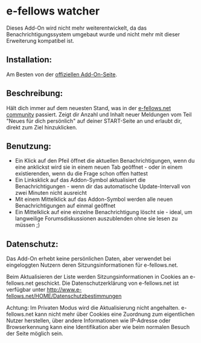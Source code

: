 e-fellows watcher
=================

Dieses Add-On wird nicht mehr weiterentwickelt, da das Benachrichtigungssystem umgebaut wurde und nicht mehr mit dieser Erweiterung kompatibel ist.

Installation:
-------------
Am Besten von der [offiziellen Add-On-Seite](https://addons.mozilla.org/de/firefox/addon/e-fellows-watcher/).

Beschreibung:
-------------

Hält dich immer auf dem neuesten Stand, was in der [e-fellows.net community](https://community.e-fellows.net) passiert. Zeigt dir Anzahl und Inhalt neuer Meldungen vom Teil "Neues für dich persönlich" auf deiner START-Seite an und erlaubt dir, direkt zum Ziel hinzuklicken.

Benutzung:
----------
* Ein Klick auf den Pfeil öffnet die aktuellen Benachrichtigungen, wenn du eine anklickst wird sie in einem neuen Tab geöffnet - oder in einem existierenden, wenn du die Frage schon offen hattest
* Ein Linksklick auf das Addon-Symbol aktualisiert die Benachrichtigungen - wenn dir das automatische Update-Intervall von zwei Minuten nicht ausreicht
* Mit einem Mittelklick auf das Addon-Symbol werden alle neuen Benachrichtigungen auf einmal geöffnet
* Ein Mittelklick auf eine einzelne Benachrichtigung löscht sie - ideal, um langweilige Forumsdiskussionen auszublenden ohne sie lesen zu müssen ;)

Datenschutz:
------------
Das Add-On erhebt keine persönlichen Daten, aber verwendet bei eingeloggten Nutzern deren Sitzungsinformationen für e-fellows.net.

Beim Aktualisieren der Liste werden Sitzungsinformationen in Cookies an e-fellows.net geschickt. Die Datenschutzerklärung von e-fellows.net ist verfügbar unter http://www.e-fellows.net/HOME/Datenschutzbestimmungen

Achtung: Im Privaten Modus wird die Aktualisierung nicht angehalten. e-fellows.net kann nicht mehr über Cookies eine Zuordnung zum eigentlichen Nutzer herstellen, über andere Informationen wie IP-Adresse oder Browserkennung kann eine Identifikation aber wie beim normalen Besuch der Seite möglich sein.
